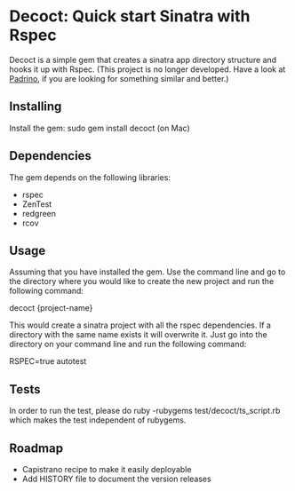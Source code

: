 Decoct: Quick start Sinatra with Rspec
=======================================

Decoct is a simple gem that creates a sinatra app directory structure and hooks it up with Rspec. 
(This project is no longer developed. Have a look at [Padrino](https://github.com/padrino/padrino-framework), if you are looking for something similar and better.)

Installing
---------

Install the gem: sudo gem install decoct (on Mac)

Dependencies
-----------

The gem depends on the following libraries:

* rspec
* ZenTest
* redgreen
* rcov


Usage
----

Assuming that you have installed the gem. Use the command line and go to the directory where you would like to create
the new project and run the following command:

decoct {project-name}

This would create a sinatra project with all the rspec dependencies. If a directory with the same name exists it will 
overwrite it. Just go into the directory on your command line and run the following command:

RSPEC=true autotest

Tests
---

In order to run the test, please do ruby -rubygems test/decoct/ts_script.rb which makes the test independent of rubygems. 

Roadmap
------
* Capistrano recipe to make it easily deployable 
* Add HISTORY file to document the version releases
